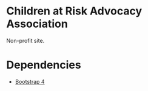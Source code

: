 # Children at Risk Advocacy Association
Non-profit site.

# Dependencies
* [Bootstrap 4](https://getbootstrap.com/)